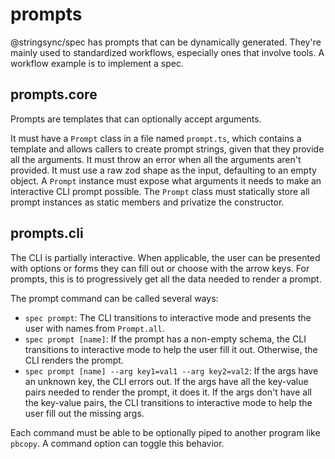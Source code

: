 # prompts

@stringsync/spec has prompts that can be dynamically generated. They're mainly used to standardized workflows, especially ones that involve tools. A workflow example is to implement a spec.

## prompts.core

Prompts are templates that can optionally accept arguments.

It must have a `Prompt` class in a file named `prompt.ts`, which contains a template and allows callers to create prompt strings, given that they provide all the arguments.
It must throw an error when all the arguments aren't provided.
It must use a raw zod shape as the input, defaulting to an empty object.
A `Prompt` instance must expose what arguments it needs to make an interactive CLI prompt possible.
The `Prompt` class must statically store all prompt instances as static members and privatize the constructor.

## prompts.cli

The CLI is partially interactive. When applicable, the user can be presented with options or forms they can fill out or choose with the arrow keys. For prompts, this is to progressively get all the data needed to render a prompt.

The prompt command can be called several ways:

- `spec prompt`: The CLI transitions to interactive mode and presents the user with names from `Prompt.all`.
- `spec prompt [name]`: If the prompt has a non-empty schema, the CLI transitions to interactive mode to help the user fill it out. Otherwise, the CLI renders the prompt.
- `spec prompt [name] --arg key1=val1 --arg key2=val2`: If the args have an unknown key, the CLI errors out. If the args have all the key-value pairs needed to render the prompt, it does it. If the args don't have all the key-value pairs, the CLI transitions to interactive mode to help the user fill out the missing args.

Each command must be able to be optionally piped to another program like `pbcopy`. A command option can toggle this behavior.
